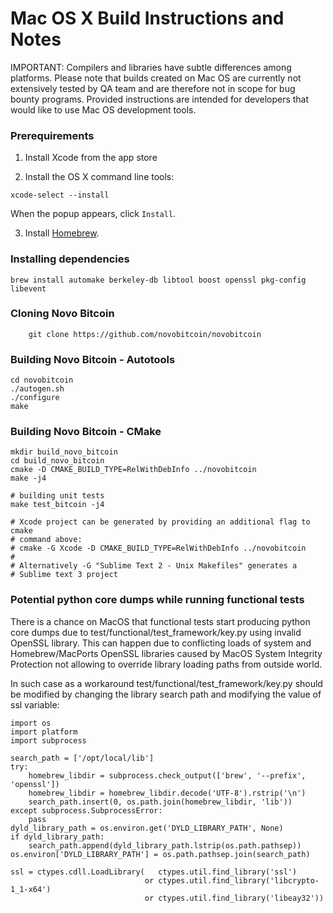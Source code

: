 Mac OS X Build Instructions and Notes
=====================================

IMPORTANT: Compilers and libraries have subtle differences among platforms.
Please note that builds created on Mac OS are currently not extensively
tested by QA team and are therefore not in scope for bug bounty programs.
Provided instructions are intended for developers that would like to use
Mac OS development tools.

### Prerequirements

1.  Install Xcode from the app store

2.  Install the OS X command line tools:

`xcode-select --install`

When the popup appears, click `Install`.

3.  Install [Homebrew](http://brew.sh).

### Installing dependencies

    brew install automake berkeley-db libtool boost openssl pkg-config libevent

### Cloning Novo Bitcoin

        git clone https://github.com/novobitcoin/novobitcoin

### Building Novo Bitcoin - Autotools

    cd novobitcoin
    ./autogen.sh
    ./configure
    make

### Building Novo Bitcoin - CMake

    mkdir build_novo_bitcoin
    cd build_novo_bitcoin
    cmake -D CMAKE_BUILD_TYPE=RelWithDebInfo ../novobitcoin
    make -j4

    # building unit tests
    make test_bitcoin -j4

    # Xcode project can be generated by providing an additional flag to cmake
    # command above:
    # cmake -G Xcode -D CMAKE_BUILD_TYPE=RelWithDebInfo ../novobitcoin
    #
    # Alternatively -G "Sublime Text 2 - Unix Makefiles" generates a
    # Sublime text 3 project

### Potential python core dumps while running functional tests

There is a chance on MacOS that functional tests start producing python
core dumps due to test/functional/test_framework/key.py using invalid OpenSSL
library.
This can happen due to conflicting loads of system and Homebrew/MacPorts OpenSSL
libraries caused by MacOS System Integrity Protection not allowing to override
library loading paths from outside world.

In such case as a workaround test/functional/test_framework/key.py should be
modified by changing the library search path and modifying the value of ssl
variable:

    import os
    import platform
    import subprocess

    search_path = ['/opt/local/lib']
    try:
        homebrew_libdir = subprocess.check_output(['brew', '--prefix', 'openssl'])
        homebrew_libdir = homebrew_libdir.decode('UTF-8').rstrip('\n')
        search_path.insert(0, os.path.join(homebrew_libdir, 'lib'))
    except subprocess.SubprocessError:
        pass
    dyld_library_path = os.environ.get('DYLD_LIBRARY_PATH', None)
    if dyld_library_path:
        search_path.append(dyld_library_path.lstrip(os.path.pathsep))
    os.environ['DYLD_LIBRARY_PATH'] = os.path.pathsep.join(search_path)

    ssl = ctypes.cdll.LoadLibrary(   ctypes.util.find_library('ssl')
                                  or ctypes.util.find_library('libcrypto-1_1-x64')
                                  or ctypes.util.find_library('libeay32'))
